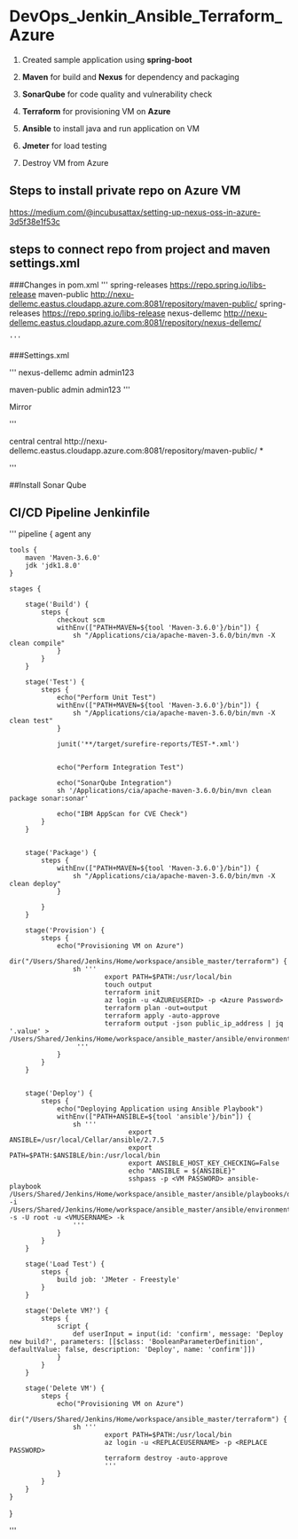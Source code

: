 # DevOps_Jenkin_Ansible_Terraform_Azure

1. Created sample application using <b>spring-boot</b>

2. <b>Maven</b> for build and <b>Nexus</b> for dependency and packaging

3. <b>SonarQube</b> for code quality and vulnerability check

4. <b>Terraform</b> for provisioning VM on <b>Azure</b>

5. <b>Ansible</b> to install java and run application on VM 

6. <b>Jmeter</b> for load testing

7. Destroy VM from Azure

## Steps to install private repo on Azure VM

https://medium.com/@incubusattax/setting-up-nexus-oss-in-azure-3d5f38e1f53c

## steps to connect repo from project and maven settings.xml

###Changes in pom.xml
'''
<repositories>
        <repository>
            <id>spring-releases</id>
            <url>https://repo.spring.io/libs-release</url>
        </repository>
        <repository>
            <id>maven-public</id>
            <url>http://nexu-dellemc.eastus.cloudapp.azure.com:8081/repository/maven-public/</url>
        </repository>
    </repositories>
    <pluginRepositories>
        <pluginRepository>
            <id>spring-releases</id>
            <url>https://repo.spring.io/libs-release</url>
        </pluginRepository>
    </pluginRepositories>
    <distributionManagement>
        <repository>
            <id>nexus-dellemc</id>
            <url>http://nexu-dellemc.eastus.cloudapp.azure.com:8081/repository/nexus-dellemc/</url>
        </repository>
    </distributionManagement>
    
    '''
###Settings.xml

 '''
 <server>
      <id>nexus-dellemc</id>
      <username>admin</username>
      <password>admin123</password>
</server>


<server>
      <id>maven-public</id>
      <username>admin</username>
      <password>admin123</password>
</server>
'''

Mirror

'''

   <mirror>
      <id>central</id>
      <name>central</name>
      <url>http://nexu-dellemc.eastus.cloudapp.azure.com:8081/repository/maven-public/</url>
      <mirrorOf>*</mirrorOf>
    </mirror>

'''

 ##Install Sonar Qube
    
    
 ## CI/CD Pipeline Jenkinfile 
 
 '''
   pipeline {
    agent any

    tools {
        maven 'Maven-3.6.0'
        jdk 'jdk1.8.0'
    }

    stages {

        stage('Build') {
            steps {
                checkout scm
                withEnv(["PATH+MAVEN=${tool 'Maven-3.6.0'}/bin"]) {
                    sh "/Applications/cia/apache-maven-3.6.0/bin/mvn -X clean compile"
                }
            }
        }

        stage('Test') {
            steps {
                echo("Perform Unit Test")
                withEnv(["PATH+MAVEN=${tool 'Maven-3.6.0'}/bin"]) {
                    sh "/Applications/cia/apache-maven-3.6.0/bin/mvn -X clean test"
                }

                junit('**/target/surefire-reports/TEST-*.xml')


                echo("Perform Integration Test")

                echo("SonarQube Integration")
                sh '/Applications/cia/apache-maven-3.6.0/bin/mvn clean package sonar:sonar'

                echo("IBM AppScan for CVE Check")
            }
        }


        stage('Package') {
            steps {
                withEnv(["PATH+MAVEN=${tool 'Maven-3.6.0'}/bin"]) {
                    sh "/Applications/cia/apache-maven-3.6.0/bin/mvn -X clean deploy"
                }

            }
        }

        stage('Provision') {
            steps {
                echo("Provisioning VM on Azure")
                dir("/Users/Shared/Jenkins/Home/workspace/ansible_master/terraform") {
                    sh '''
                            export PATH=$PATH:/usr/local/bin
                            touch output
                            terraform init
                            az login -u <AZUREUSERID> -p <Azure Password>
                            terraform plan -out=output
                            terraform apply -auto-approve
                            terraform output -json public_ip_address | jq '.value' > /Users/Shared/Jenkins/Home/workspace/ansible_master/ansible/environments/test/hosts
                     '''
                }
            }
        }


        stage('Deploy') {
            steps {
                echo("Deploying Application using Ansible Playbook")
                withEnv(["PATH+ANSIBLE=${tool 'ansible'}/bin"]) {
                    sh '''
                                  export ANSIBLE=/usr/local/Cellar/ansible/2.7.5
                                  export PATH=$PATH:$ANSIBLE/bin:/usr/local/bin
                                  export ANSIBLE_HOST_KEY_CHECKING=False
                                  echo "ANSIBLE = ${ANSIBLE}"
                                  sshpass -p <VM PASSWORD> ansible-playbook /Users/Shared/Jenkins/Home/workspace/ansible_master/ansible/playbooks/deploy.yml -i /Users/Shared/Jenkins/Home/workspace/ansible_master/ansible/environments/test/hosts -s -U root -u <VMUSERNAME> -k                
                    '''
                }
            }
        }

        stage('Load Test') {
            steps {
                build job: 'JMeter - Freestyle'
            }
        }

        stage('Delete VM?') {
            steps {
                script {
                    def userInput = input(id: 'confirm', message: 'Deploy new build?', parameters: [[$class: 'BooleanParameterDefinition', defaultValue: false, description: 'Deploy', name: 'confirm']])
                }
            }
        }

        stage('Delete VM') {
            steps {
                echo("Provisioning VM on Azure")
                dir("/Users/Shared/Jenkins/Home/workspace/ansible_master/terraform") {
                    sh '''
                            export PATH=$PATH:/usr/local/bin
                            az login -u <REPLACEUSERNAME> -p <REPLACE PASSWORD>
                            terraform destroy -auto-approve
                            '''
                }
            }
        }
    }
}

 '''
